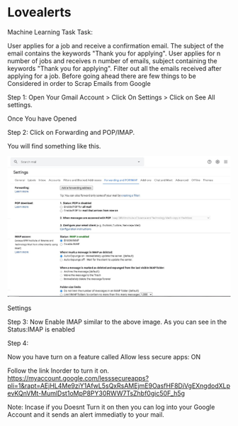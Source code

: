 # Lovealerts

Machine Learning Task
Task:

User applies for a job and receive a confirmation email.
The subject of the email contains the keywords "Thank you for applying".
User applies for n number of jobs and receives n number of emails, subject containing the keywords "Thank you for applying".
Filter out all the emails received after applying for a job.
Before going ahead there are few things to be Considered in order to Scrap Emails from Google

Step 1: Open Your Gmail Account > Click On Settings > Click on See All settings.

Once You have Opened

Step 2: Click on Forwarding and POP/IMAP.

You will find something like this.

![IMAP](https://github.com/kollireddy/Lovealerts/blob/main/Imap.JPG?raw=true)

Settings

Step 3: Now Enable IMAP similar to the above image. As you can see in the Status:IMAP is enabled

Step 4:

Now you have turn on a feature called Allow less secure apps: ON

Follow the link Inorder to turn it on. https://myaccount.google.com/lesssecureapps?pli=1&rapt=AEjHL4Me9ziY1AfwL5sQxRsAMEjmE9OasfHF8DiVgEXngdodXLpevKQnVMt-MumlDst1oMpP8PY30RWW7TsZhbf0gic50F_h5g

Note: Incase if you Doesnt Turn it on then you can log into your Google Account and it sends an alert immediatly to your mail.
